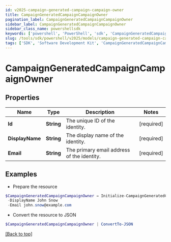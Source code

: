 ```yaml
---
id: v2025-campaign-generated-campaign-campaign-owner
title: CampaignGeneratedCampaignCampaignOwner
pagination_label: CampaignGeneratedCampaignCampaignOwner
sidebar_label: CampaignGeneratedCampaignCampaignOwner
sidebar_class_name: powershellsdk
keywords: ['powershell', 'PowerShell', 'sdk', 'CampaignGeneratedCampaignCampaignOwner', 'V2025CampaignGeneratedCampaignCampaignOwner'] 
slug: /tools/sdk/powershell/v2025/models/campaign-generated-campaign-campaign-owner
tags: ['SDK', 'Software Development Kit', 'CampaignGeneratedCampaignCampaignOwner', 'V2025CampaignGeneratedCampaignCampaignOwner']
---
```



# CampaignGeneratedCampaignCampaignOwner

## Properties

Name | Type | Description | Notes
------------ | ------------- | ------------- | -------------
**Id** | **String** | The unique ID of the identity. | [required]
**DisplayName** | **String** | The display name of the identity. | [required]
**Email** | **String** | The primary email address of the identity. | [required]

## Examples

- Prepare the resource
```powershell
$CampaignGeneratedCampaignCampaignOwner = Initialize-CampaignGeneratedCampaignCampaignOwner  -Id 37f080867702c1910177031320c40n27 `
 -DisplayName John Snow `
 -Email john.snow@example.com
```

- Convert the resource to JSON
```powershell
$CampaignGeneratedCampaignCampaignOwner | ConvertTo-JSON
```


[[Back to top]](#) 

